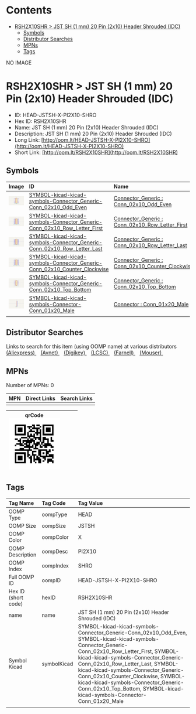 



Contents
========

* [RSH2X10SHR > JST SH (1 mm) 20 Pin (2x10) Header Shrouded (IDC)](#rsh2x10shr--jst-sh-1-mm-20-pin-2x10-header-shrouded-idc)
	* [Symbols](#symbols)
	* [Distributor Searches](#distributor-searches)
	* [MPNs](#mpns)
	* [Tags](#tags)
  
NO IMAGE  
# RSH2X10SHR > JST SH (1 mm) 20 Pin (2x10) Header Shrouded (IDC)

- ID: HEAD-JSTSH-X-PI2X10-SHRO
- Hex ID: RSH2X10SHR
- Name: JST SH (1 mm) 20 Pin (2x10) Header Shrouded (IDC)
- Description: JST SH (1 mm) 20 Pin (2x10) Header Shrouded (IDC)
- Long Link: [http://oom.lt/HEAD-JSTSH-X-PI2X10-SHRO](http://oom.lt/HEAD-JSTSH-X-PI2X10-SHRO)
- Short Link: [http://oom.lt/RSH2X10SHR](http://oom.lt/RSH2X10SHR)

## Symbols
  

|Image|ID|Name|
| :--- | :--- | :--- |
|[![](https://raw.githubusercontent.com/oomlout/oomlout_OOMP_eda_V2/main/SYMBOL/kicad/kicad-symbols/Connector_Generic/Conn_02x10_Odd_Even/image_140.png)](https://github.com/oomlout/oomlout_OOMP_eda_V2/tree/main/SYMBOL/kicad/kicad-symbols/Connector_Generic/Conn_02x10_Odd_Even/)|[SYMBOL-kicad-kicad-symbols-Connector_Generic-Conn_02x10_Odd_Even](https://github.com/oomlout/oomlout_OOMP_eda_V2/tree/main/SYMBOL/kicad/kicad-symbols/Connector_Generic/Conn_02x10_Odd_Even/)|[Connector_Generic : Conn_02x10_Odd_Even](https://github.com/oomlout/oomlout_OOMP_eda_V2/tree/main/SYMBOL/kicad/kicad-symbols/Connector_Generic/Conn_02x10_Odd_Even/)|
|[![](https://raw.githubusercontent.com/oomlout/oomlout_OOMP_eda_V2/main/SYMBOL/kicad/kicad-symbols/Connector_Generic/Conn_02x10_Row_Letter_First/image_140.png)](https://github.com/oomlout/oomlout_OOMP_eda_V2/tree/main/SYMBOL/kicad/kicad-symbols/Connector_Generic/Conn_02x10_Row_Letter_First/)|[SYMBOL-kicad-kicad-symbols-Connector_Generic-Conn_02x10_Row_Letter_First](https://github.com/oomlout/oomlout_OOMP_eda_V2/tree/main/SYMBOL/kicad/kicad-symbols/Connector_Generic/Conn_02x10_Row_Letter_First/)|[Connector_Generic : Conn_02x10_Row_Letter_First](https://github.com/oomlout/oomlout_OOMP_eda_V2/tree/main/SYMBOL/kicad/kicad-symbols/Connector_Generic/Conn_02x10_Row_Letter_First/)|
|[![](https://raw.githubusercontent.com/oomlout/oomlout_OOMP_eda_V2/main/SYMBOL/kicad/kicad-symbols/Connector_Generic/Conn_02x10_Row_Letter_Last/image_140.png)](https://github.com/oomlout/oomlout_OOMP_eda_V2/tree/main/SYMBOL/kicad/kicad-symbols/Connector_Generic/Conn_02x10_Row_Letter_Last/)|[SYMBOL-kicad-kicad-symbols-Connector_Generic-Conn_02x10_Row_Letter_Last](https://github.com/oomlout/oomlout_OOMP_eda_V2/tree/main/SYMBOL/kicad/kicad-symbols/Connector_Generic/Conn_02x10_Row_Letter_Last/)|[Connector_Generic : Conn_02x10_Row_Letter_Last](https://github.com/oomlout/oomlout_OOMP_eda_V2/tree/main/SYMBOL/kicad/kicad-symbols/Connector_Generic/Conn_02x10_Row_Letter_Last/)|
|[![](https://raw.githubusercontent.com/oomlout/oomlout_OOMP_eda_V2/main/SYMBOL/kicad/kicad-symbols/Connector_Generic/Conn_02x10_Counter_Clockwise/image_140.png)](https://github.com/oomlout/oomlout_OOMP_eda_V2/tree/main/SYMBOL/kicad/kicad-symbols/Connector_Generic/Conn_02x10_Counter_Clockwise/)|[SYMBOL-kicad-kicad-symbols-Connector_Generic-Conn_02x10_Counter_Clockwise](https://github.com/oomlout/oomlout_OOMP_eda_V2/tree/main/SYMBOL/kicad/kicad-symbols/Connector_Generic/Conn_02x10_Counter_Clockwise/)|[Connector_Generic : Conn_02x10_Counter_Clockwise](https://github.com/oomlout/oomlout_OOMP_eda_V2/tree/main/SYMBOL/kicad/kicad-symbols/Connector_Generic/Conn_02x10_Counter_Clockwise/)|
|[![](https://raw.githubusercontent.com/oomlout/oomlout_OOMP_eda_V2/main/SYMBOL/kicad/kicad-symbols/Connector_Generic/Conn_02x10_Top_Bottom/image_140.png)](https://github.com/oomlout/oomlout_OOMP_eda_V2/tree/main/SYMBOL/kicad/kicad-symbols/Connector_Generic/Conn_02x10_Top_Bottom/)|[SYMBOL-kicad-kicad-symbols-Connector_Generic-Conn_02x10_Top_Bottom](https://github.com/oomlout/oomlout_OOMP_eda_V2/tree/main/SYMBOL/kicad/kicad-symbols/Connector_Generic/Conn_02x10_Top_Bottom/)|[Connector_Generic : Conn_02x10_Top_Bottom](https://github.com/oomlout/oomlout_OOMP_eda_V2/tree/main/SYMBOL/kicad/kicad-symbols/Connector_Generic/Conn_02x10_Top_Bottom/)|
|[![](https://raw.githubusercontent.com/oomlout/oomlout_OOMP_eda_V2/main/SYMBOL/kicad/kicad-symbols/Connector/Conn_01x20_Male/image_140.png)](https://github.com/oomlout/oomlout_OOMP_eda_V2/tree/main/SYMBOL/kicad/kicad-symbols/Connector/Conn_01x20_Male/)|[SYMBOL-kicad-kicad-symbols-Connector-Conn_01x20_Male](https://github.com/oomlout/oomlout_OOMP_eda_V2/tree/main/SYMBOL/kicad/kicad-symbols/Connector/Conn_01x20_Male/)|[Connector : Conn_01x20_Male](https://github.com/oomlout/oomlout_OOMP_eda_V2/tree/main/SYMBOL/kicad/kicad-symbols/Connector/Conn_01x20_Male/)|
||||

## Distributor Searches
  
Links to search for this item (using OOMP name) at various distributors  
[(Aliexpress) ](https://www.aliexpress.com/wholesale?SearchText=1117JST+SH+1+mm+20+Pin+2x10+Header+Shrouded+IDC)&nbsp;&nbsp;&nbsp;[(Avnet) ](https://www.avnet.com/shop/us/search/JST+SH+1+mm+20+Pin+2x10+Header+Shrouded+IDC)&nbsp;&nbsp;&nbsp;[(Digikey) ](https://www.digikey.co.uk/en/products/result?s=JST+SH+1+mm+20+Pin+2x10+Header+Shrouded+IDC)&nbsp;&nbsp;&nbsp;[(LCSC) ](https://www.lcsc.com/search?q=JST+SH+1+mm+20+Pin+2x10+Header+Shrouded+IDC)&nbsp;&nbsp;&nbsp;[(Farnell) ](https://uk.farnell.com/search?st=JST+SH+1+mm+20+Pin+2x10+Header+Shrouded+IDC)&nbsp;&nbsp;&nbsp;[(Mouser) ](https://www.mouser.com/c/?q=JST+SH+1+mm+20+Pin+2x10+Header+Shrouded+IDC)&nbsp;&nbsp;&nbsp;
## MPNs
  
Number of MPNs: 0  

|MPN|Direct Links|Search Links|
| :--- | :--- | :--- |
||||
  

|qrCode<br>[![](https://raw.githubusercontent.com/oomlout/oomlout_OOMP_parts_V2/main/HEAD/JSTSH/X/PI2X10/SHRO/qrCode_140.png)](https://github.com/oomlout/oomlout_OOMP_parts_V2/tree/main/HEAD/JSTSH/X/PI2X10/SHRO/qrCode.png)||||
| :---: | :---: | :---: | :---: |

## Tags
  

|Tag Name|Tag Code|Tag Value|
| :--- | :--- | :--- |
|OOMP Type|oompType|HEAD|
|OOMP Size|oompSize|JSTSH|
|OOMP Color|oompColor|X|
|OOMP Description|oompDesc|PI2X10|
|OOMP Index|oompIndex|SHRO|
|Full OOMP ID|oompID|HEAD-JSTSH-X-PI2X10-SHRO|
|Hex ID (short code)|hexID|RSH2X10SHR|
|name|name|JST SH (1 mm) 20 Pin (2x10) Header Shrouded (IDC)|
|Symbol Kicad|symbolKicad|SYMBOL-kicad-kicad-symbols-Connector_Generic-Conn_02x10_Odd_Even, SYMBOL-kicad-kicad-symbols-Connector_Generic-Conn_02x10_Row_Letter_First, SYMBOL-kicad-kicad-symbols-Connector_Generic-Conn_02x10_Row_Letter_Last, SYMBOL-kicad-kicad-symbols-Connector_Generic-Conn_02x10_Counter_Clockwise, SYMBOL-kicad-kicad-symbols-Connector_Generic-Conn_02x10_Top_Bottom, SYMBOL-kicad-kicad-symbols-Connector-Conn_01x20_Male|
||||
